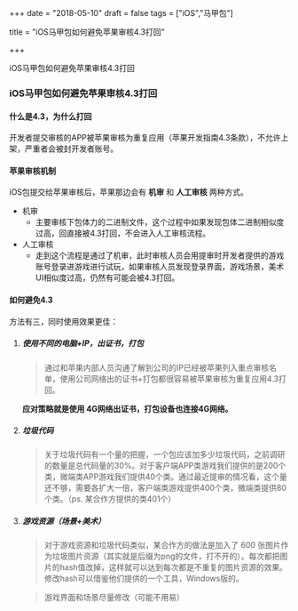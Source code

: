 +++
date = "2018-05-10"
draft = false
tags = ["iOS","马甲包"]

title = "iOS马甲包如何避免苹果审核4.3打回"

+++

iOS马甲包如何避免苹果审核4.3打回<!--more-->

### iOS马甲包如何避免苹果审核4.3打回

#### 什么是4.3，为什么打回

开发者提交审核的APP被苹果审核为重复应用（苹果开发指南4.3条款），不允许上架，严重者会被封开发者账号。

#### 苹果审核机制

iOS包提交给苹果审核后，苹果那边会有 **机审** 和 **人工审核** 两种方式。

- 机审
  - 主要审核下包体力的二进制文件，这个过程中如果发现包体二进制相似度过高，回直接被4.3打回，不会进入人工审核流程。
- 人工审核
  - 走到这个流程是通过了机审，此时审核人员会用提审时开发者提供的游戏账号登录进游戏进行试玩，如果审核人员发现登录界面，游戏场景，美术UI相似度过高，仍然有可能会被4.3打回。


#### 如何避免4.3

方法有三，同时使用效果更佳：

1. ##### 使用不同的电脑+IP，出证书，打包

   > 通过和苹果内部人员沟通了解到公司的IP已经被苹果列入重点审核名单，使用公司网络出的证书+打包都很容易被苹果审核为重复应用4.3打回。

   **应对策略就是使用 4G网络出证书，打包设备也连接4G网络。**

2. ##### 垃圾代码

   > 关于垃圾代码有一个量的把握，一个包应该加多少垃圾代码，之前调研的数量是总代码量的30%。对于客户端APP类游戏我们提供的是200个类，微端类APP游戏我们提供40个类。通过最近提审的情况看，这个量还不够，需要各扩大一倍，客户端类游戏提供400个类，微端类提供80个类。（ps. 某合作方提供的类401个）

3. ##### 游戏资源（场景+美术）

   > 对于游戏资源和垃圾代码类似，某合作方的做法是加入了 600 张图片作为垃圾图片资源（其实就是后缀为png的文件，打不开的）。每次都把图片的hash值改掉，这样就可以达到每次都是不重复的图片资源的效果。修改hash可以借鉴他们提供的一个工具，Windows版的。

   > 游戏界面和场景尽量修改（可能不用易）